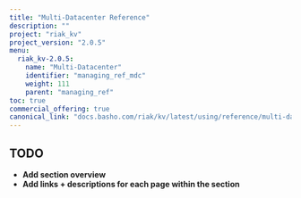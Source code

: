 ```yaml
---
title: "Multi-Datacenter Reference"
description: ""
project: "riak_kv"
project_version: "2.0.5"
menu:
  riak_kv-2.0.5:
    name: "Multi-Datacenter"
    identifier: "managing_ref_mdc"
    weight: 111
    parent: "managing_ref"
toc: true
commercial_offering: true
canonical_link: "docs.basho.com/riak/kv/latest/using/reference/multi-datacenter.md"
---
```


## TODO

- **Add section overview**
- **Add links + descriptions for each page within the section**

